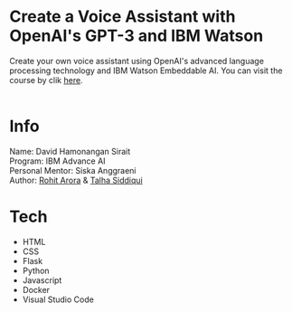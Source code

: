 # Create a Voice Assistant with OpenAI's GPT-3 and IBM Watson
Create your own voice assistant using OpenAI's advanced language processing technology and IBM Watson Embeddable AI. You can visit the course by clik [here](https://cognitiveclass.ai/courses/chatapp-powered-by-openai).
<br>
<br>

# Info
Name: David Hamonangan Sirait<br>
Program: IBM Advance AI<br>
Personal Mentor: Siska Anggraeni<br>
Author: [Rohit Arora](https://www.linkedin.com/in/arora-r/) & [Talha Siddiqui](https://www.linkedin.com/in/talha01siddiqui/)

# Tech

- HTML
- CSS
- Flask
- Python
- Javascript
- Docker
- Visual Studio Code
